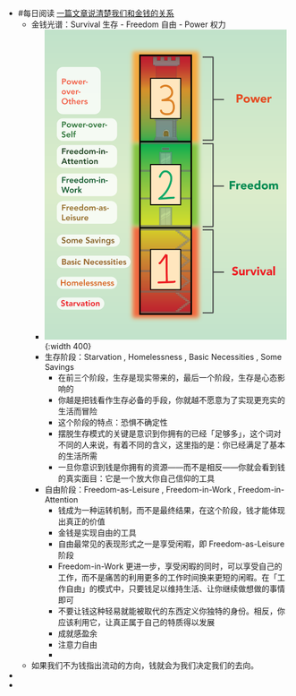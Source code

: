 - #每日阅读 [一篇文章说清楚我们和金钱的关系](https://youzhiyouxing.cn/n/materials/875)
	- 金钱光谱：Survival 生存 - Freedom 自由 - Power 权力
		- ![image.png](../assets/image_1643594959533_0.png){:width 400}
		- 生存阶段：Starvation  ,  Homelessness , Basic Necessities , Some Savings
			- 在前三个阶段，生存是现实带来的，最后一个阶段，生存是心态影响的
			- 你越是把钱看作生存必备的手段，你就越不愿意为了实现更充实的生活而冒险
			- 这个阶段的特点：恐惧不确定性
			- 摆脱生存模式的关键是意识到你拥有的已经「足够多」，这个词对不同的人来说，有着不同的含义，这里指的是：你已经满足了基本的生活所需
			- 一旦你意识到钱是你拥有的资源——而不是相反——你就会看到钱的真实面目：它是一个放大你自己信仰的工具
		- 自由阶段：Freedom-as-Leisure , Freedom-in-Work , Freedom-in-Attention
			- 钱成为一种运转机制，而不是最终结果，在这个阶段，钱才能体现出真正的价值
			- 金钱是实现自由的工具
			- 自由最常见的表现形式之一是享受闲暇，即 Freedom-as-Leisure 阶段
			- Freedom-in-Work 更进一步，享受闲暇的同时，可以享受自己的工作，而不是痛苦的利用更多的工作时间换来更短的闲暇。在「工作自由」的模式中，只要钱足以维持生活、让你继续做想做的事情即可
			- 不要让钱这种轻易就能被取代的东西定义你独特的身份。相反，你应该利用它，让真正属于自己的特质得以发展
			- 成就感盈余
			- 注意力自由
			-
	- 如果我们不为钱指出流动的方向，钱就会为我们决定我们的去向。
-
-